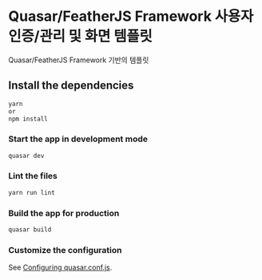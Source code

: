 # Quasar/FeatherJS Framework 사용자 인증/관리 및 화면 템플릿

Quasar/FeatherJS Framework 기반의 템플릿

## Install the dependencies
```bash
yarn
or 
npm install
```

### Start the app in development mode
```bash
quasar dev
```

### Lint the files
```bash
yarn run lint
```

### Build the app for production
```bash
quasar build
```

### Customize the configuration
See [Configuring quasar.conf.js](https://quasar.dev/quasar-cli/quasar-conf-js).
